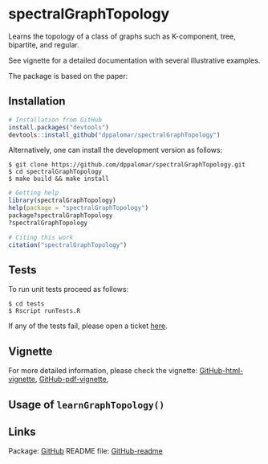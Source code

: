 <!-- README.md is generated from README.Rmd. Please edit that file -->



# spectralGraphTopology
Learns the topology of a class of graphs such as K-component, tree, bipartite,
and regular.

See vignette for a detailed documentation with several illustrative examples.

The package is based on the paper:

## Installation

```r
# Installation from GitHub
install.packages("devtools")
devtools::install_github("dppalomar/spectralGraphTopology")
```

Alternatively, one can install the development version as follows:
```
$ git clone https://github.com/dppalomar/spectralGraphTopology.git
$ cd spectralGraphTopology
$ make build && make install
```


```r
# Getting help
library(spectralGraphTopology)
help(package = "spectralGraphTopology")
package?spectralGraphTopology
?spectralGraphTopology

# Citing this work
citation("spectralGraphTopology")
```

## Tests
To run unit tests proceed as follows:
```
$ cd tests
$ Rscript runTests.R
```

If any of the tests fail, please open a ticket [here](https://github.com/dppalomar/spectralGraphTopology/issues).

## Vignette
For more detailed information, please check the vignette:
[GitHub-html-vignette](https://rawgit.com/dppalomar/spectralGraphTopology/master/vignettes/SpectralGraphTopology-vignette.html),
[GitHub-pdf-vignette](https://rawgit.com/dppalomar/spectralGraphTopology/master/vignettes/SpectralGraphTopology-vignette.pdf),


## Usage of `learnGraphTopology()`


## Links
Package: [GitHub](https://github.com/dppalomar/spectralGraphTopology)
README file: [GitHub-readme](https://rawgit.com/dppalomar/spectralGraphTopology/master/README.html)
